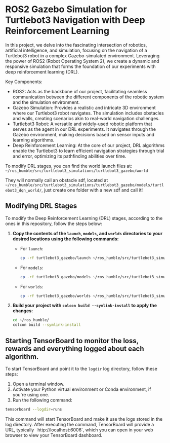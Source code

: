 # ROS2 Gazebo Simulation for Turtlebot3 Navigation with Deep Reinforcement Learning
In this project, we delve into the fascinating intersection of robotics, artificial intelligence, and simulation, focusing on the navigation of a Turtlebot3 robot in a complex Gazebo-simulated environment. Leveraging the power of ROS2 (Robot Operating System 2), we create a dynamic and responsive simulation that forms the foundation of our experiments with deep reinforcement learning (DRL).

Key Components:
- ROS2: Acts as the backbone of our project, facilitating seamless communication between the different components of the robotic system and the simulation environment.
- Gazebo Simulation: Provides a realistic and intricate 3D environment where our Turtlebot3 robot navigates. The simulation includes obstacles and walls, creating scenarios akin to real-world navigation challenges.
- Turtlebot3 Robot: A versatile and widely-used robotic platform that serves as the agent in our DRL experiments. It navigates through the Gazebo environment, making decisions based on sensor inputs and learning algorithms.
- Deep Reinforcement Learning: At the core of our project, DRL algorithms enable the Turtlebot3 to learn efficient navigation strategies through trial and error, optimizing its pathfinding abilities over time.


To modify DRL stages, you can find the world launch files at: `~/ros_humble/src/turtlebot3_simulations/turtlebot3_gazebo/world`

They will normally call an obstacle sdf, located at `~/ros_humble/src/turtlebot3_simulations/turtlebot3_gazebo/models/turtlebot3_dqn_world/`, just create one folder with a new sdf and call it!

## Modifying DRL Stages

To modify the Deep Reinforcement Learning (DRL) stages, according to the ones in this repository, follow the steps below:

1. **Copy the contents of the `launch`, `models`, and `worlds` directories to your desired locations using the following commands:**

   - For `launch`:
     ```bash
     cp -rf turtlebot3_gazebo/launch ~/ros_humble/src/turtlebot3_simulations/turtlebot3_gazebo/launch
     ```
   
   - For `models`:
     ```bash
     cp -rf turtlebot3_gazebo/models ~/ros_humble/src/turtlebot3_simulations/turtlebot3_gazebo/models
     ```
   
   - For `worlds`:
     ```bash
     cp -rf turtlebot3_gazebo/worlds ~/ros_humble/src/turtlebot3_simulations/turtlebot3_gazebo/worlds
     ```

2. **Build your project with `colcon build --symlink-install` to apply the changes:**
   ```bash
   cd ~/ros_humble/
   colcon build --symlink-install
    ```


## Starting TensorBoard to monitor the loss, rewards and everything logged about each algorithm.
To start TensorBoard and point it to the `logdir` log directory, follow these steps:

1. Open a terminal window.
2. Activate your Python virtual environment or Conda environment, if you're using one.
3. Run the following command:

```bash
tensorboard --logdir=runs
```

This command will start TensorBoard and make it use the logs stored in the log directory. After executing the command, TensorBoard will provide a URL, typically ` `http://localhost:6006`, which you can open in your web browser to view your TensorBoard dashboard.
